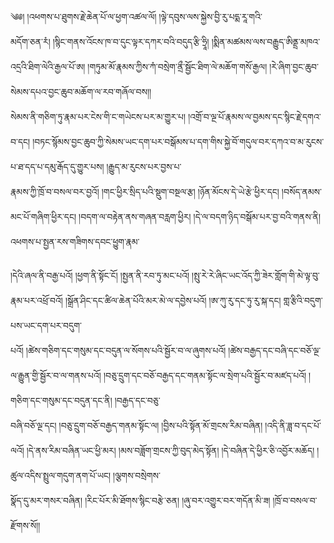 ﻿  
༄༅། །འཕགས་པ་ཐུགས་རྗེ་ཆེན་པོ་ལ་ཕྱག་འཚལ་ལོ། །ལྟེ་དབུས་ལས་སྐྱེས་བྱི་རུ་པདྨ་རཱ་གའི་  
མདོག་ཅན་རཾ། །སྙིང་གནས་འོངས་ཁ་བ་དུང་ལྟར་དཀར་བའི་བདུད་རྩི་ཧྲཱི། །སྨིན་མཚམས་ལས་བརྒྱུད་ཨིནྡྲ་མཁའ་འདྲའི་ཐིག་ལེའི་རྒྱལ་པོ་ཨ། །གཏུམ་མོ་རྣམས་ཀྱིས་ཀཾ་བསྲེག་ནྲྀ་སྦྱོང་ཐིག་ལེ་མཆོག་གསོ་རྒྱལ། །རེ་ཞིག་བྱང་ཆུབ་སེམས་དཔའ་བྱང་ཆུབ་མཆོག་ལ་རབ་གཞོལ་བས།།  
སེམས་ནི་གཅིག་ཏུ་རྣམ་པར་ངེས་གི་ང་གཡེངས་པར་མ་གྱུར་པ། །འགྲོ་བ་ལྔ་པོ་རྣམས་ལ་བྱམས་དང་སྙིང་རྗེ་དགའ་བ་དང། །བཏང་སྙོམས་བྱང་ཆུབ་ཀྱི་སེམས་ཡང་དག་པར་བསྒོམས་པ་དག་གིས་སྐྱེ་བོ་གདུལ་བར་དཀའ་བ་མ་རུངས་པ་ཐ་དད་པ་དམུ་རྒོད་དུ་གྱུར་པས། །རྒྱུད་མ་རུངས་པར་བྱས་པ་  
རྣམས་ཀྱི་ཁྲོ་བ་བསལ་བར་བྱའོ། །གང་ཕྱིར་སྲིད་པའི་སྡུག་བསྔལ་རྩ། །ཉོན་མོངས་དེ་ཡེ་རྩེ་ཕྱིར་དང། །བསོད་ནམས་མང་པོ་གཞིག་ཕྱིར་དང། །བདག་ལ་བརྟེན་ནས་གཞན་བརླག་ཕྱིར། །དེ་ལ་བདག་ཉིད་བསྒོམ་པར་བྱ་བའི་གནས་ནི། འཕགས་པ་སྤྱན་རས་གཟིགས་དབང་ཕྱུག་རྣམ་  
  
།དེའི་ཞལ་ནི་བརྒྱ་པའོ། །ཕྱག་ནི་སྟོང་ངོ། །སྤྱན་ནི་རབ་ཏུ་མང་པའོ། །སྤུ་རེ་རེ་ཞིང་ཡང་འོད་ཀྱི་ཟེར་གློག་གི་མེ་ལྟ་བུ་རྣམ་པར་འཕྲོ་བའོ། །སྒྲོན་ཤིང་དང་ཚིལ་ཆེན་པོའི་མར་མེ་ལ་དབྱེས་པའོ། །ཨ་ཀུ་རུ་དང་ཏུ་རུ་སྐ་དང། གླ་རྩིའི་བདུག་པས་ཡང་དག་པར་བདུག་  
པའོ། །ཚེས་གཅིག་དང་གསུམ་དང་བདུན་ལ་སོགས་པའི་སྦྱོར་བ་ལ་ཞུགས་པའོ། །ཚེས་བརྒྱད་དང་བཞི་དང་བཅོ་ལྔ་ལ་རྒྱུན་གྱི་སྦྱོར་བ་ལ་གནས་པའོ། །བཅུ་དྲུག་དང་བཅོ་བརྒྱད་དང་གནམ་སྟོང་ལ་སྲེག་པའི་སྦྱོར་བ་མཛད་པའོ། །གཅིག་དང་གསུམ་དང་བདུན་དང་ནི། །བརྒྱད་དང་བཅུ་  
བཞི་བཅོ་ལྔ་དང། །བཅུ་དྲུག་བཅོ་བརྒྱད་གནམ་སྟོང་ལ། །བྱིས་པའི་སྟོན་མོ་གྲངས་རིམ་བཞིན། །འདི་ནི་ཟླ་བ་དང་པོ་ལའོ། །དེ་ནས་རིམ་བཞིན་ཡང་ཕྱི་མར། །མས་བཟློག་གྲངས་ཀྱི་བུད་མེད་སྟོན། །དེ་བཞིན་དེ་ཕྱིར་ཅི་འབྱོར་མཆོད། །ཚུལ་འདིས་སྤྲུལ་གདུག་ནག་པོ་ཡང། །ལྕགས་བསྲེགས་  
སྣོད་དུ་མར་གསར་བཞིན། །རིང་པོར་མི་ཐོགས་སྙིང་བརྩེ་ཅན། །ཞུ་བར་འགྱུར་བར་གདོན་མི་ཟ། །ཁྲོ་བ་བསལ་བ་རྫོགས་སོ།།  
  
  
